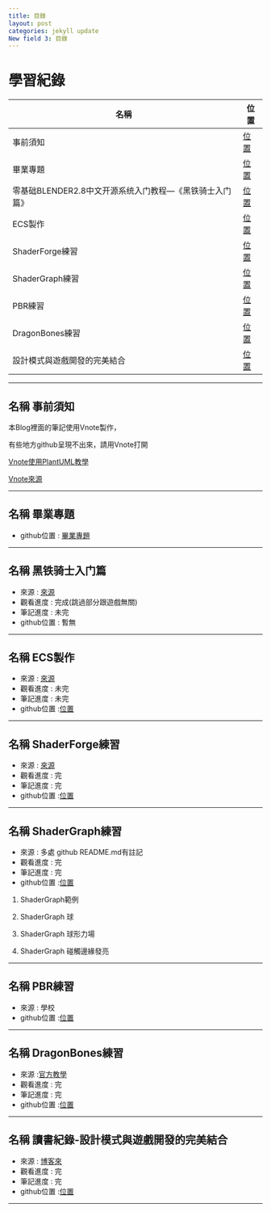 ```yaml
---
title: 目錄
layout: post
categories: jekyll update
New field 3: 目錄
---
```


# 學習紀錄

|                      **名稱**                       |        **位置**        |
| --------------------------------------------------- | --------------------- |
| 事前須知 | [位置](#事前須知) |
| 畢業專題 | [位置](#畢業專題) |
| 零基础BLENDER2.8中文开源系统入门教程—《黑铁骑士入门篇》 | [位置](#黑铁骑士入门篇) |
| ECS製作 |  [位置](#ECS製作) |
| ShaderForge練習 |  [位置](#ShaderForge練習) |
| ShaderGraph練習 |  [位置](#ShaderGraph練習) |
| PBR練習 |  [位置](#PBR練習) |
| DragonBones練習 |  [位置](#DragonBones練習) |
| 設計模式與遊戲開發的完美結合 |  [位置](#設計模式與遊戲開發的完美結合) |

---
<span id="事前須知"></span>
## **名稱**  事前須知

本Blog裡面的筆記使用Vnote製作，

有些地方github呈現不出來，請用Vnote打開

[Vnote使用PlantUML教學](https://blog.csdn.net/neocst/article/details/83592648)

[Vnote來源](https://github.com/tamlok/vnote)

---

<span id="畢業專題"></span>
## **名稱**  畢業專題
- github位置 : [畢業專題](https://github.com/PeterLukGit/Stust-Graduation-works)

---

<span id="黑铁骑士入门篇"></span>
## **名稱**  黑铁骑士入门篇
- 來源 : [來源](https://www.bilibili.com/video/av55550709?from=search&seid=8483947997694442426)
- 觀看進度 : 完成(跳過部分跟遊戲無關)
- 筆記進度 :  未完
- github位置 : 暫無

---
<span id="ECS製作"></span>
## **名稱**  ECS製作
- 來源 : [來源](https://www.youtube.com/channel/UCFK6NCbuCIVzA6Yj1G_ZqCg)
- 觀看進度 : 未完
- 筆記進度 :  未完
- github位置 :[位置](https://github.com/PeterLukGit/ECS-Introduction)

---

<span id="ShaderForge練習"></span>
## **名稱**  ShaderForge練習
- 來源 : [來源](https://www.bilibili.com/video/av11002445)
- 觀看進度 : 完
- 筆記進度 :  完
- github位置 :[位置](https://github.com/PeterLukGit/ShaderForge_Unity_Exercise)

---

<span id="ShaderGraph練習"></span>
## **名稱**  ShaderGraph練習
- 來源 : 多處 github README.md有註記
- 觀看進度 : 完
- 筆記進度 :  完
- github位置 :[位置](https://github.com/PeterLukGit/ShaderGraph_Unity_Exercise)

1. ShaderGraph範例

2. ShaderGraph 球

3. ShaderGraph 球形力場

4. ShaderGraph 碰觸邊緣發亮

---

<span id="PBR練習"></span>
## **名稱**  PBR練習
- 來源 : 學校
- github位置 :[位置](https://github.com/PeterLukGit/PBR-3D-Exercise)

---

<span id="DragonBones練習"></span>
## **名稱**  DragonBones練習
- 來源 :[官方教學]( http://developer.egret.com/en/list/video/id/91)
- 觀看進度 : 完
- 筆記進度 :  完
- github位置 :[位置](https://github.com/PeterLukGit/Unity-DragonBones-Exercise)

---

<span id="設計模式與遊戲開發的完美結合"></span>
## **名稱**  讀書紀錄-設計模式與遊戲開發的完美結合
- 來源 : [博客來](https://www.books.com.tw/products/0010703628)
- 觀看進度 : 完
- 筆記進度 :  完
- github位置 :[位置](https://github.com/PeterLukGit/Reading-record)

---